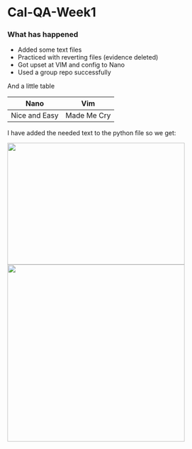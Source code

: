 # Cal-QA-Week1

### What has happened


* Added some text files
* Practiced with reverting files (evidence deleted)
* Got upset at VIM and config to Nano
* Used a group repo successfully

And a little table

|Nano         |Vim         |
|-------------|------------|
|Nice and Easy| Made Me Cry|


I have added the needed text to the python file so we get:

<img align="left" width="400" height="275" src="https://user-images.githubusercontent.com/100779521/156581377-305ea286-bcb5-4410-bf8d-cc40202c1b85.jpg">
<img width="400" height"275" src="https://user-images.githubusercontent.com/100779521/156583885-8f72ed22-c651-440c-858c-ab2deac174f0.jpg">

